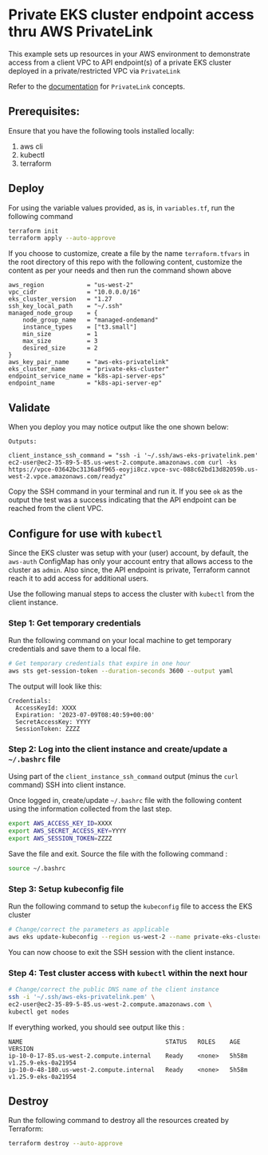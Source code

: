 # Private EKS cluster endpoint access thru AWS PrivateLink

This example sets up resources in your AWS environment to demonstrate access from a client VPC to API endpoint(s) of a private EKS cluster deployed in a private/restricted VPC via `PrivateLink`

Refer to the [documentation](https://docs.aws.amazon.com/vpc/latest/privatelink/concepts.html) for `PrivateLink` concepts. 

## Prerequisites:

Ensure that you have the following tools installed locally:

1. aws cli
2. kubectl
3. terraform

## Deploy 

For using the variable values provided, as is, in `variables.tf`, run the 
following command 

```sh 
terraform init
terraform apply --auto-approve 
```

If you choose to customize, create a file by the name `terraform.tfvars` in the
root directory of this repo with the following content, customize the content as 
per your needs and then run the command shown above

```
aws_region            = "us-west-2"
vpc_cidr              = "10.0.0.0/16"
eks_cluster_version   = "1.27
ssh_key_local_path    = "~/.ssh"
managed_node_group    = {
    node_group_name   = "managed-ondemand"
    instance_types    = ["t3.small"]
    min_size          = 1
    max_size          = 3
    desired_size      = 2    
}
aws_key_pair_name     = "aws-eks-privatelink"
eks_cluster_name      = "private-eks-cluster"
endpoint_service_name = "k8s-api-server-eps"  
endpoint_name         = "k8s-api-server-ep"
```

## Validate

When you deploy you may notice output like the one shown below:

```
Outputs:

client_instance_ssh_command = "ssh -i '~/.ssh/aws-eks-privatelink.pem' ec2-user@ec2-35-89-5-85.us-west-2.compute.amazonaws.com curl -ks https://vpce-03642bc3136a8f965-eoyji8cz.vpce-svc-088c62bd13d82059b.us-west-2.vpce.amazonaws.com/readyz"
```

Copy the SSH command in your terminal and run it. If you see `ok` as the output
the test was a success indicating that the API endpoint can be reached from the
client VPC.

## Configure for use with `kubectl`

Since the EKS cluster was setup with your (user) account, by default, the 
`aws-auth` ConfigMap has only your account entry that allows access to the 
cluster as `admin`. Also since, the API endpoint is private, Terraform cannot 
reach it to add access for additional users. 

Use the following manual steps to access the cluster with `kubectl` from the 
client instance.

### Step 1: Get temporary credentials

Run the following command on your local machine to get temporary credentials and
save them to a local file.

```sh 
# Get temporary credentials that expire in one hour
aws sts get-session-token --duration-seconds 3600 --output yaml
```

The output will look like this:

```
Credentials:
  AccessKeyId: XXXX
  Expiration: '2023-07-09T08:40:59+00:00'
  SecretAccessKey: YYYY
  SessionToken: ZZZZ
```

### Step 2: Log into the client instance and create/update a `~/.bashrc` file

Using part of the `client_instance_ssh_command` output (minus the `curl` 
command) SSH into client instance. 

Once logged in, create/update `~/.bashrc` 
file with the following content using the information collected from the last 
step.

```sh
export AWS_ACCESS_KEY_ID=XXXX
export AWS_SECRET_ACCESS_KEY=YYYY
export AWS_SESSION_TOKEN=ZZZZ
```

Save the file and exit. Source the file with the following command :

```sh
source ~/.bashrc
```

### Step 3: Setup kubeconfig file

Run the following command to setup the `kubeconfig` file to access the EKS 
cluster

```sh
# Change/correct the parameters as applicable
aws eks update-kubeconfig --region us-west-2 --name private-eks-cluster
```

You can now choose to exit the SSH session with the client instance.

### Step 4: Test cluster access with `kubectl` within the next hour

```sh 
# Change/correct the public DNS name of the client instance
ssh -i '~/.ssh/aws-eks-privatelink.pem' \
ec2-user@ec2-35-89-5-85.us-west-2.compute.amazonaws.com \
kubectl get nodes
```

If everything worked, you should see output like this :

```
NAME                                        STATUS   ROLES    AGE     VERSION
ip-10-0-17-85.us-west-2.compute.internal    Ready    <none>   5h58m   v1.25.9-eks-0a21954
ip-10-0-48-180.us-west-2.compute.internal   Ready    <none>   5h58m   v1.25.9-eks-0a21954
```

## Destroy 

Run the following command to destroy all the resources created by Terraform:

```sh 
terraform destroy --auto-approve
```